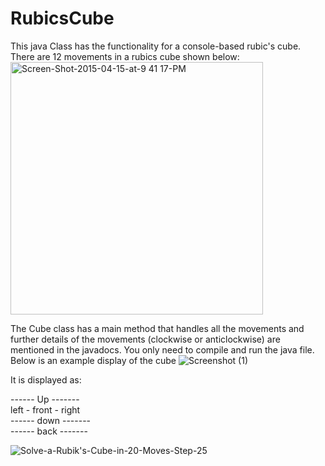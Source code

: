# RubicsCube
This java Class has the functionality for a console-based rubic's cube.
There are 12 movements in a rubics cube shown below:
<img width="404" alt="Screen-Shot-2015-04-15-at-9 41 17-PM" src="https://user-images.githubusercontent.com/120693000/228651997-c764c80f-a7af-4be7-9f55-85160517637d.png">

The Cube class has a main method that handles all the movements and further details of the movements (clockwise or anticlockwise) are mentioned in the javadocs.
You only need to compile and run the java file.
Below is an example display of the cube
![Screenshot (1)](https://user-images.githubusercontent.com/120693000/228653596-98576dc2-a9b9-42cb-b7e1-c66d0a454717.png)

It is displayed as:

------  Up   ------- <br />
left - front - right <br />
------ down  ------- <br />
------ back  ------- <br />

![Solve-a-Rubik's-Cube-in-20-Moves-Step-25](https://user-images.githubusercontent.com/120693000/228654058-d706eb1a-25de-4034-9941-c7d57ebcf1f5.jpg)

